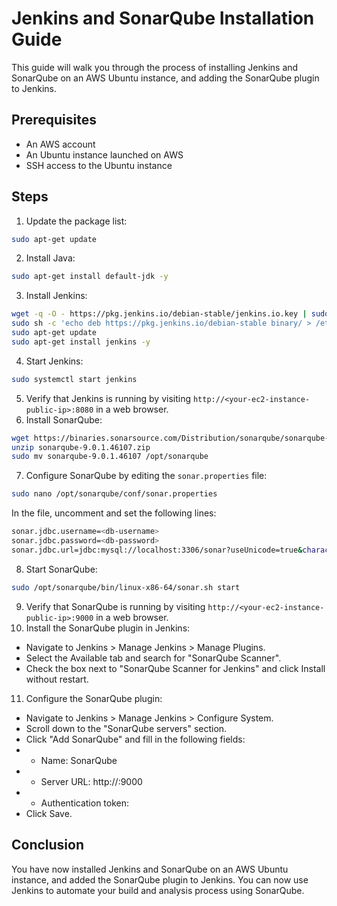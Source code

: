 # Jenkins and SonarQube Installation Guide
This guide will walk you through the process of installing Jenkins and SonarQube on an AWS Ubuntu instance, and adding the SonarQube plugin to Jenkins.

## Prerequisites
- An AWS account
- An Ubuntu instance launched on AWS
- SSH access to the Ubuntu instance
## Steps
1. Update the package list:
```bash
sudo apt-get update
```
2. Install Java:
```bash
sudo apt-get install default-jdk -y
```
3. Install Jenkins:
```bash
wget -q -O - https://pkg.jenkins.io/debian-stable/jenkins.io.key | sudo apt-key add -
sudo sh -c 'echo deb https://pkg.jenkins.io/debian-stable binary/ > /etc/apt/sources.list.d/jenkins.list'
sudo apt-get update
sudo apt-get install jenkins -y
```
4. Start Jenkins:
```bash
sudo systemctl start jenkins
```
5. Verify that Jenkins is running by visiting `http://<your-ec2-instance-public-ip>:8080` in a web browser.
6. Install SonarQube:
```bash
wget https://binaries.sonarsource.com/Distribution/sonarqube/sonarqube-9.0.1.46107.zip
unzip sonarqube-9.0.1.46107.zip
sudo mv sonarqube-9.0.1.46107 /opt/sonarqube
```
7. Configure SonarQube by editing the `sonar.properties` file:
```bash
sudo nano /opt/sonarqube/conf/sonar.properties
```
In the file, uncomment and set the following lines:
```bash
sonar.jdbc.username=<db-username>
sonar.jdbc.password=<db-password>
sonar.jdbc.url=jdbc:mysql://localhost:3306/sonar?useUnicode=true&characterEncoding=utf8&rewriteBatchedStatements=true&useConfigs=maxPerformance
```
8. Start SonarQube:
```bash
sudo /opt/sonarqube/bin/linux-x86-64/sonar.sh start
```
9. Verify that SonarQube is running by visiting `http://<your-ec2-instance-public-ip>:9000` in a web browser.
10. Install the SonarQube plugin in Jenkins:
- Navigate to Jenkins > Manage Jenkins > Manage Plugins.
- Select the Available tab and search for "SonarQube Scanner".
- Check the box next to "SonarQube Scanner for Jenkins" and click Install without restart.
11. Configure the SonarQube plugin:
- Navigate to Jenkins > Manage Jenkins > Configure System.
- Scroll down to the "SonarQube servers" section.
- Click "Add SonarQube" and fill in the following fields:
- - Name: SonarQube
- - Server URL: http://<your-ec2-instance-public-ip>:9000
- - Authentication token: <your-sonarqube-auth-token>
- Click Save.
## Conclusion
You have now installed Jenkins and SonarQube on an AWS Ubuntu instance, and added the SonarQube plugin to Jenkins. You can now use Jenkins to automate your build and analysis process using SonarQube.